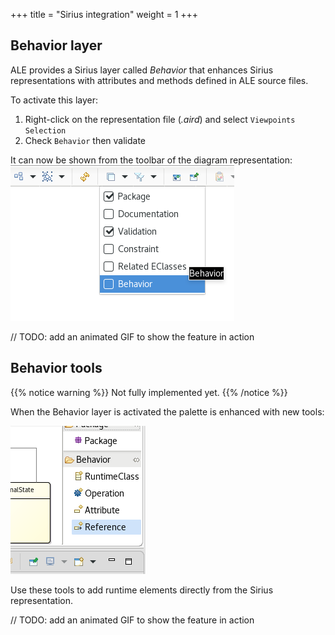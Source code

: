 +++
title = "Sirius integration"
weight = 1
+++

## Behavior layer

ALE provides a Sirius layer called *Behavior* that enhances Sirius representations with attributes and methods defined in ALE source files.

To activate this layer:
1. Right-click on the representation file (*.aird*) and select `Viewpoints Selection`
2. Check `Behavior` then validate

It can now be shown from the toolbar of the diagram representation:
![the Behavior layer can be activated from the toolbar](/images/sirius_behavior_layer.png)

// TODO: add an animated GIF to show the feature in action

## Behavior tools

{{% notice warning %}}
Not fully implemented yet.
{{% /notice %}}

When the Behavior layer is activated the palette is enhanced with new tools:

![Behavior tools are added to the palette](/images/sirius_behavior_tools.png)

Use these tools to add runtime elements directly from the Sirius representation.

// TODO: add an animated GIF to show the feature in action